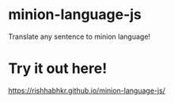 # minion-language-js
 Translate any sentence to minion language!

# Try it out here!
https://rishhabhkr.github.io/minion-language-js/
